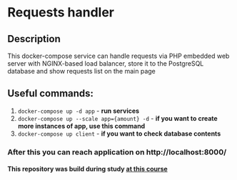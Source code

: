 # Requests handler
## Description
This docker-compose service can handle requests via PHP embedded web server with NGINX-based load balancer, store it to the PostgreSQL database and show requests list on the main page
## Useful commands:
1. `docker-compose up -d app` - **run services**
1. `docker-compose up --scale app={amount} -d` - **if you want to create more instances of app, use this command**
1. `docker-compose up client` - **if you want to check database contents** 

### After this you can reach application on http://localhost:8000/

#### This repository was build during study [at this course](https://learndocker.online/courses/3/overview/content "Writing Code")